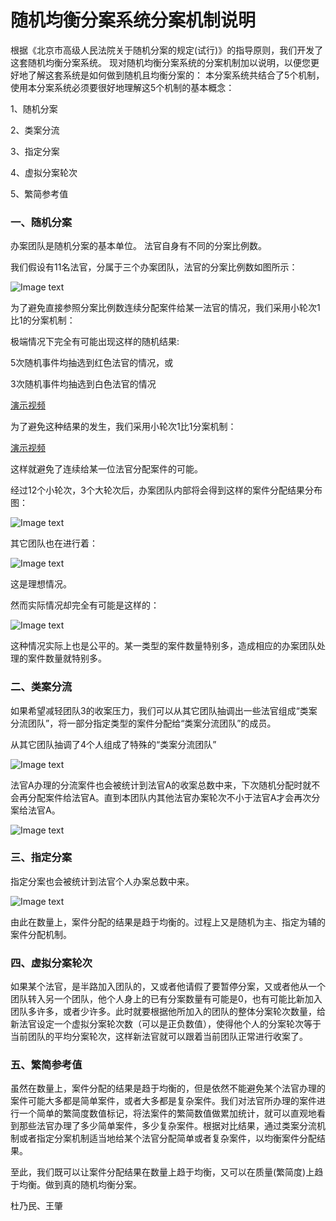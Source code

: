 
# 随机均衡分案系统分案机制说明

根据《北京市高级人民法院关于随机分案的规定(试行)》的指导原则，我们开发了这套随机均衡分案系统。
现对随机均衡分案系统的分案机制加以说明，以便您更好地了解这套系统是如何做到随机且均衡分案的：
本分案系统共结合了5个机制，使用本分案系统必须要很好地理解这5个机制的基本概念：
 
 1、随机分案
 
 2、类案分流
 
 3、指定分案
 
 4、虚拟分案轮次
 
 5、繁简参考值

### 一、随机分案

办案团队是随机分案的基本单位。
法官自身有不同的分案比例数。

我们假设有11名法官，分属于三个办案团队，法官的分案比例数如图所示：

![Image text](https://646e-dnmyebg-y26wn-1301477284.tcb.qcloud.la/instructions/%E5%9B%BE1.png?sign=9a6d3e2add7ef4549425b415bb67b9b0&t=1594913527)


为了避免直接参照分案比例数连续分配案件给某一法官的情况，我们采用小轮次1比1的分案机制：

极端情况下完全有可能出现这样的随机结果:

5次随机事件均抽选到红色法官的情况，或

3次随机事件均抽选到白色法官的情况

[演示视频](https://646e-dnmyebg-y26wn-1301477284.tcb.qcloud.la/instructions/%E5%B1%8F%E5%B9%95%E5%BD%95%E5%88%B62020-04-0910.53.23.mov?sign=9dffc96866bae88884b9611a4edfc8dd&t=1594913549)

为了避免这种结果的发生，我们采用小轮次1比1分案机制：

[演示视频](https://646e-dnmyebg-y26wn-1301477284.tcb.qcloud.la/instructions/%E5%B1%8F%E5%B9%95%E5%BD%95%E5%88%B62020-04-0914.50.46.mov?sign=079900981b6051cc3a4293002111d504&t=1594913577)


这样就避免了连续给某一位法官分配案件的可能。

经过12个小轮次，3个大轮次后，办案团队内部将会得到这样的案件分配结果分布图：

![Image text](https://646e-dnmyebg-y26wn-1301477284.tcb.qcloud.la/instructions/%E5%9B%BE2.png?sign=e9f1fa9da16edc923932a661075974ac&t=1594913595)

其它团队也在进行着：

![Image text](https://646e-dnmyebg-y26wn-1301477284.tcb.qcloud.la/instructions/%E5%9B%BE3.jpeg?sign=7c27e5029296f790e7603e5ce269d50f&t=1594913609)

这是理想情况。


然而实际情况却完全有可能是这样的：

![Image text](https://646e-dnmyebg-y26wn-1301477284.tcb.qcloud.la/instructions/%E5%9B%BE4.jpeg?sign=ae4d4c44c7ae0e2902b994f590ee6e54&t=1594913620)


这种情况实际上也是公平的。某一类型的案件数量特别多，造成相应的办案团队处理的案件数量就特别多。
### 二、类案分流
	
如果希望减轻团队3的收案压力，我们可以从其它团队抽调出一些法官组成“类案分流团队”，将一部分指定类型的案件分配给“类案分流团队”的成员。

从其它团队抽调了4个人组成了特殊的“类案分流团队”

![Image text](https://646e-dnmyebg-y26wn-1301477284.tcb.qcloud.la/instructions/%E5%9B%BE5.jpeg?sign=89a300af3c47a9f763c1753c1abe7e69&t=1594913631)


法官A办理的分流案件也会被统计到法官A的收案总数中来，下次随机分配时就不会再分配案件给法官A。直到本团队内其他法官办案轮次不小于法官A才会再次分案给法官A。

![Image text](https://646e-dnmyebg-y26wn-1301477284.tcb.qcloud.la/instructions/%E5%9B%BE6.jpeg?sign=e9c34f875bf83bb86c5fa83c922718fd&t=1594913640)

### 三、指定分案

指定分案也会被统计到法官个人办案总数中来。

![Image text](https://646e-dnmyebg-y26wn-1301477284.tcb.qcloud.la/instructions/%E5%9B%BE7.jpeg?sign=a66b8c1cde021b7cdf3e7afbb45bb214&t=1594913651)


由此在数量上，案件分配的结果是趋于均衡的。过程上又是随机为主、指定为辅的案件分配机制。

### 四、虚拟分案轮次

如果某个法官，是半路加入团队的，又或者他请假了要暂停分案，又或者他从一个团队转入另一个团队，他个人身上的已有分案数量有可能是0，也有可能比新加入团队多许多，或者少许多。此时就要根据他所加入的团队的整体分案轮次数量，给新法官设定一个虚拟分案轮次数（可以是正负数值），使得他个人的分案轮次等于当前团队的平均分案轮次，这样新法官就可以跟着当前团队正常进行收案了。

### 五、繁简参考值

虽然在数量上，案件分配的结果是趋于均衡的，但是依然不能避免某个法官办理的案件可能大多都是简单案件，或者大多都是复杂案件。我们对法官所办理的案件进行一个简单的繁简度数值标记，将法案件的繁简数值做累加统计，就可以直观地看到那些法官办理了多少简单案件，多少复杂案件。根据对比结果，通过类案分流机制或者指定分案机制适当地给某个法官分配简单或者复杂案件，以均衡案件分配结果。

至此，我们既可以让案件分配结果在数量上趋于均衡，又可以在质量(繁简度)上趋于均衡。做到真的随机均衡分案。
  
杜乃民、王肇
